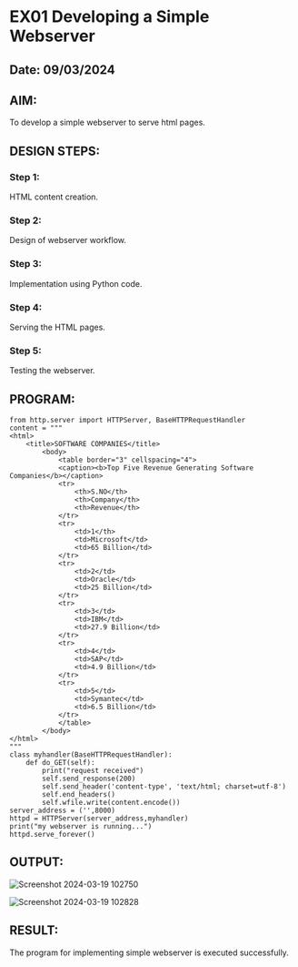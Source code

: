 # EX01 Developing a Simple Webserver
## Date: 09/03/2024

## AIM:
To develop a simple webserver to serve html pages.

## DESIGN STEPS:
### Step 1: 
HTML content creation.

### Step 2:
Design of webserver workflow.

### Step 3:
Implementation using Python code.

### Step 4:
Serving the HTML pages.

### Step 5:
Testing the webserver.

## PROGRAM:
```
from http.server import HTTPServer, BaseHTTPRequestHandler
content = """
<html>
	<title>SOFTWARE COMPANIES</title>
		<body>
			<table border="3" cellspacing="4">
			<caption><b>Top Five Revenue Generating Software Companies</b></caption>
			<tr>
				<th>S.NO</th>
				<th>Company</th>
				<th>Revenue</th>
			</tr>
			<tr>
				<td>1</th>
				<td>Microsoft</td>
				<td>65 Billion</td>
			</tr>
			<tr>
				<td>2</td>
				<td>Oracle</td>
				<td>25 Billion</td>
			</tr>
			<tr>
				<td>3</td>
				<td>IBM</td>
				<td>27.9 Billion</td>
			</tr>
			<tr>
				<td>4</td>
				<td>SAP</td>
				<td>4.9 Billion</td>
			</tr>
			<tr>
				<td>5</td>
				<td>Symantec</td>
				<td>6.5 Billion</td>
			</tr>
			</table>
		</body>
</html>
"""
class myhandler(BaseHTTPRequestHandler):
    def do_GET(self):
        print("request received")
        self.send_response(200)
        self.send_header('content-type', 'text/html; charset=utf-8')
        self.end_headers()
        self.wfile.write(content.encode())
server_address = ('',8000)
httpd = HTTPServer(server_address,myhandler)
print("my webserver is running...")
httpd.serve_forever()

```
## OUTPUT:

![Screenshot 2024-03-19 102750](https://github.com/Hashwatha/simplewebserver/assets/150231431/9950096c-7710-4ff1-8cf7-612c5dd9471d)

![Screenshot 2024-03-19 102828](https://github.com/Hashwatha/simplewebserver/assets/150231431/692eb0f2-b4b2-409f-a34a-1b691b640e26)


## RESULT:
The program for implementing simple webserver is executed successfully.
